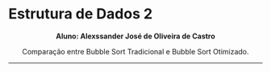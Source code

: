 #                                                                         Estrutura de Dados 2

<p align="center">
  <strong>Aluno: Alexssander José de Oliveira de Castro</strong>
</p>

<p align="center">
  Comparação entre Bubble Sort Tradicional e Bubble Sort Otimizado.
</p>

---
